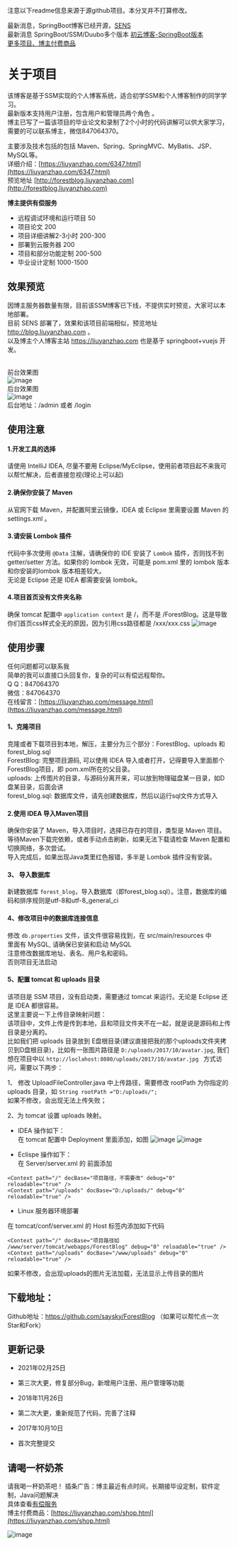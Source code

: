 注意以下readme信息来源于源github项目。本分叉并不打算修改。


最新消息，SpringBoot博客已经开源，[SENS](https://github.com/saysky/SENS) <br/>
最新消息 SpringBoot/SSM/Duubo多个版本 [初云博客-SpringBoot版本](https://github.com/saysky/ChuyunBlog)<br/>
[更多项目、博主付费商品](https://liuyanzhao.com/shop.html)


# 关于项目
该博客是基于SSM实现的个人博客系统，适合初学SSM和个人博客制作的同学学习。<br/>
最新版本支持用户注册，包含用户和管理员两个角色 。<br/>
博主已写了一篇该项目的毕业论文和录制了2个小时的代码讲解可以供大家学习，需要的可以联系博主，微信847064370。<br/>

主要涉及技术包括的包括 Maven、Spring、SpringMVC、MyBatis、JSP、MySQL等。 <br/>
详细介绍：[https://liuyanzhao.com/6347.html](https://liuyanzhao.com/6347.html) <br/>
预览地址 [http://forestblog.liuyanzhao.com](http://forestblog.liuyanzhao.com)

**博主提供有偿服务**
- 远程调试环境和运行项目 50
- 项目论文 200
- 项目详细讲解2-3小时 200-300
- 部署到云服务器 200
- 项目和部分功能定制 200-500
- 毕业设计定制 1000-1500

## 效果预览
因博主服务器数量有限，目前该SSM博客已下线，不提供实时预览，大家可以本地部署。<br/>
目前 SENS 部署了，效果和该项目前端相似，预览地址 http://blog.liuyanzhao.com 。<br/>
以及博主个人博客主站 https://liuyanzhao.com 也是基于 springboot+vuejs 开发。<br/>
<br/>

前台效果图  <br/>
![image](uploads/home.png)
<br/>
后台效果图  <br/>
![image](uploads/admin.png)
<br/>
后台地址：/admin 或者 /login <br/>


## 使用注意
#### 1.开发工具的选择
请使用 IntelliJ IDEA, 尽量不要用 Eclipse/MyEclipse，使用前者项目起不来我可以帮忙解决，后者直接忽视(理论上可以起)

#### 2.确保你安装了 Maven
从官网下载 Maven，并配置阿里云镜像，IDEA 或 Eclipse 里需要设置 Maven 的 settings.xml 。

#### 3.请安装 Lombok 插件
代码中多次使用 `@Data` 注解，请确保你的 IDE 安装了 `Lombok` 插件，否则找不到 getter/setter 方法。如果你的 lombok 无效，可能是 pom.xml 里的 lombok 版本和你安装的lombok 版本相差较大。<br/>
无论是 Eclipse 还是 IDEA 都需要安装 lombok。

#### 4.项目首页没有文件夹名称
确保 tomcat 配置中 `application context` 是 /，而不是 /ForestBlog。这是导致你们首页css样式全无的原因，因为引用css路径都是 /xxx/xxx.css
![image](https://github.com/saysky/ForestBlog/blob/master/uploads/tomcat.png)


## 使用步骤
任何问题都可以联系我 <br/>
简单的我可以直接口头回复你，复杂的可以有偿远程帮你。<br/>
Q Q：847064370 <br/>
微信：847064370 <br/>
在线留言：[https://liuyanzhao.com/message.html](https://liuyanzhao.com/message.html)

#### 1、克隆项目  <br/>
克隆或者下载项目到本地，解压，主要分为三个部分：ForestBlog、uploads 和 forest_blog.sql <br/>
ForestBlog: 完整项目源码, 可以使用 IDEA 导入或者打开，记得要导入里面那个 ForestBlog项目，即 pom.xml所在的父目录。  <br/>
uploads: 上传图片的目录，与源码分离开来，可以放到物理磁盘某一目录，如D盘某目录，后面会讲 <br/>
forest_blog.sql: 数据库文件，请先创建数据库，然后以运行sql文件方式导入 <br/>

#### 2.使用 IDEA 导入Maven项目
确保你安装了 Maven，导入项目时，选择已存在的项目，类型是 Maven 项目。<br/>
等待Maven下载完依赖，或者手动点击刷新，如果无法下载请检查 Maven 配置和切换网络，多次尝试。 <br/>
导入完成后，如果出现Java类里红色报错，多半是 Lombok 插件没有安装。


#### 3、 导入数据库   <br/>
新建数据库 `forest_blog`，导入数据库（即forest_blog.sql）。注意，数据库的编码和排序规则是utf-8和utf-8_general_ci  <br/>


#### 4、修改项目中的数据库连接信息   <br/>
修改 `db.properties` 文件，该文件很容易找到，在 src/main/resources 中<br/>
里面有 MySQL, 请确保已安装和启动 MySQL <br/>
注意修改数据库地址、表名、用户名和密码。<br/>
否则项目无法启动

 
#### 5、配置 tomcat 和 uploads 目录   <br/>
该项目是 SSM 项目，没有启动类，需要通过 tomcat 来运行。无论是 Eclipse 还是 IDEA 都很容易。<br/>
这里主要说一下上传目录映射问题：<br/>
该项目中，文件上传是传到本地，且和项目文件夹不在一起，就是说是源码和上传目录是分离的。 <br/>
比如我们把 uploads 目录放到 E盘根目录(建议直接把我的那个uploads文件夹拷贝到D盘根目录)，比如有一张图片路径是 `D:/uploads/2017/10/avatar.jpg`, 我们想在项目中以 `http://loclahost:8080/uploads/2017/10/avatar.jpg ` 方式访问，需要以下两步：<br/>

1、 修改 UploadFileController.java 中上传路径，需要修改 rootPath 为你指定的 uploads 目录，如 `String rootPath ="D:/uploads/";` <br/>
如果不修改，会出现无法上传失败；<br/>

2、为 tomcat 设置 uploads 映射。<br/>
-  IDEA 操作如下：<br/>
在 tomcat 配置中 Deployment 里面添加，如图
![image](uploads/tomcat.png)
![image](uploads/tomcat2.png)

- Eclispe 操作如下：<br/>
在 Server/server.xml 的 </Host> 前面添加
```
<Context path="/" docBase="项目路径，不需要改" debug="0" reloadable="true" />
<Context path="/uploads" docBase="D:/uploads/" debug="0" reloadable="true" />
```
- Linux 服务器环境部署

在 tomcat/conf/server.xml 的 Host 标签内添加如下代码 <br/>
```
<Context path="/" docBase="项目路径如 /www/server/tomcat/webapps/ForestBlog" debug="0" reloadable="true" />
<Context path="/uploads" docBase="/www/uploads" debug="0" reloadable="true" />
```

如果不修改，会出现uploads的图片无法加载，无法显示上传目录的图片

 
## 下载地址：
Github地址：https://github.com/saysky/ForestBlog
（如果可以帮忙点一次Star和Fork）
 
## 更新记录
- 2021年02月25日
- 第三次大更，修复部分Bug，新增用户注册、用户管理等功能

- 2018年11月26日
- 第二次大更，重新规范了代码，完善了注释

- 2017年10月10日
- 首次完整提交

## 请喝一杯奶茶
请我喝一杯奶茶吧！
插条广告：博主最近有点时间，长期接毕设定制，软件定制，Java问题解决 <br/>
具体查看[有偿服务](https://liuyanzhao.com/bulletin/my-service)  <br/>
博主付费商品：[https://liuyanzhao.com/shop.html](https://liuyanzhao.com/shop.html)

![image](uploads/donate.png)
